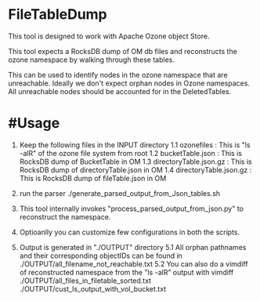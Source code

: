 # FileTableDump

This tool is designed to work with Apache Ozone object Store.

This tool expects a RocksDB dump of OM db files and reconstructs the
ozone namespace by walking through these tables.

This can be used to identify nodes in the ozone namespace that are unreachable.
Ideally we don't expect orphan nodes in Ozone namespaces. All unreachable nodes
should be accounted for in the DeletedTables.


#Usage
======

1. Keep the following files in the INPUT directory
    1.1 ozonefiles : This is "ls -alR" of the ozone file system from root
    1.2 bucketTable.json : This is RocksDB dump of BucketTable in OM
    1.3 directoryTable.json.gz : This is RocksDB dump of directoryTable.json
                                 in OM
    1.4 directoryTable.json.gz : This is RocksDB dump of fileTable.json in OM

2. run the parser
        ./generate_parsed_output_from_Json_tables.sh

3. This tool internally invokes "process_parsed_output_from_json.py" to
   reconstruct the namespace.

4. Optioanlly you can customize few configurations in both the scripts.

5. Output is generated in "./OUTPUT" directory
    5.1 All orphan pathnames and their corresponding objectIDs can be found in 
        ./OUTPUT/all_filename_not_reachable.txt
    5.2 You can also do a vimdiff of reconstructed namespace from the "ls -alR"
        output with
        vimdiff ./OUTPUT/all_files_in_filetable_sorted.txt ./OUTPUT/cust_ls_output_with_vol_bucket.txt  


